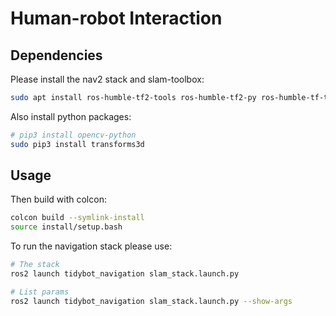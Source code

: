# Human-robot Interaction

## Dependencies 

Please install the nav2 stack and slam-toolbox:
```bash
sudo apt install ros-humble-tf2-tools ros-humble-tf2-py ros-humble-tf-transformations ros-humble-tf2 ros-humble-nav2-bringup ros-humble-slam-toolbox ros-humble-moveit ros-humble-nav2-simple-commander
```

Also install python packages:
```bash
# pip3 install opencv-python
sudo pip3 install transforms3d
```

## Usage

Then build with colcon:
```bash
colcon build --symlink-install
source install/setup.bash
```

To run the navigation stack please use:
```bash
# The stack
ros2 launch tidybot_navigation slam_stack.launch.py

# List params
ros2 launch tidybot_navigation slam_stack.launch.py --show-args
```

